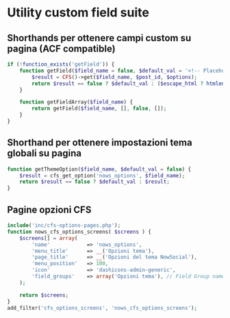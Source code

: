 # Utility custom field suite

## Shorthands per ottenere campi custom su pagina (ACF compatible)
```php
if (!function_exists('getField')) {
    function getField($field_name = false, $default_val = '<!-- Placeholder %s -->', $post_id = false, $options = [], $escape_html = false) {
        $result = CFS()->get($field_name, $post_id, $options);
        return $result == false ? $default_val : ($escape_html ? htmlentities($result) : $result);
    }

    function getFieldArray($field_name) {
        return getField($field_name, [], false, []);
    }
}
```

## Shorthand per ottenere impostazioni tema globali su pagina
```php
function getThemeOption($field_name, $default_val = false) {
    $result = cfs_get_option('nows_options', $field_name);
    return $result == false ? $default_val : $result;
}
```

## Pagine opzioni CFS
```php
include('inc/cfs-options-pages.php');
function nows_cfs_options_screens( $screens ) {
    $screens[] = array(
        'name'            => 'nows_options',
        'menu_title'      => __('Opzioni tema'),
        'page_title'      => __('Opzioni del tema NowSocial'),
        'menu_position'   => 100,
        'icon'            => 'dashicons-admin-generic',
        'field_groups'    => array('Opzioni tema'), // Field Group name(s) of CFS Field Group (can also be post IDs)
    );

    return $screens;
}
add_filter('cfs_options_screens', 'nows_cfs_options_screens');
 ```
